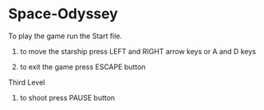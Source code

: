 # Space-Odyssey
To play the game run the Start file.

1. to move the starship press LEFT and RIGHT arrow keys or A and D keys

2. to exit the game press ESCAPE button

Third Level

1. to shoot press PAUSE button
